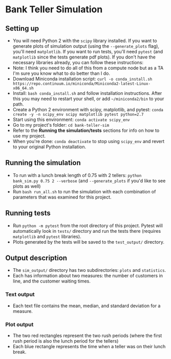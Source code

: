 # Bank Teller Simulation

## Setting up
* You will need Python 2 with the `scipy` library installed. If you want to generate plots of simulation output (using the `--generate_plots` flag), you'll need `matplotlib`. If you want to run tests, you'll need `pytest` (and `matplotlib` since the tests generate pdf plots). If you don't have the necessary libraries already, you can follow these instructions:
* Note: I think you need to do all of this from a compute node but as a TA I'm sure you know what to do better than I do.
* Download Miniconda installation script: `curl -o conda_install.sh https://repo.continuum.io/miniconda/Miniconda2-latest-Linux-x86_64.sh`
* Install: `bash conda_install.sh` and follow installation instructions. After this you may need to restart your shell, or add `~/miniconda2/bin` to your path.
* Create a Python 2 environment with scipy, matplotlib, and pytest: `conda create -y -n scipy_env scipy matplotlib pytest python=2.7`
* Start using this environment: `conda activate scipy_env`
* Go to my project's folder: `cd bank-teller-sim`
* Refer to the **Running the simulation/tests** sections for info on how to use my project.
* When you're done: `conda deactivate` to stop using `scipy_env` and revert to your original Python installation.

## Running the simulation
* To run with a lunch break length of 0.75 with 2 tellers: `python bank_sim.py 0.75 2 --verbose` (and `--generate_plots` if you'd like to see plots as well)
* Run `bash run_all.sh` to run the simulation with each combination of parameters that was examined for this project.

## Running tests
* Run `python -m pytest` from the root directory of this project. Pytest will automatically look in `tests/` directory and run the tests there (requires `matplotlib` and `pytest` libraries).
* Plots generated by the tests will be saved to the `test_output/` directory.

## Output description
* The `sim_output/` directory has two subdirectories: `plots` and `statistics`.
* Each has information about two measures: the number of customers in line, and the customer waiting times.

### Text output
* Each text file contains the mean, median, and standard deviation for a measure.

### Plot output
* The two red rectangles represent the two rush periods (where the first rush period is also the lunch period for the tellers)
* Each blue rectangle represents the time when a teller was on their lunch break.
